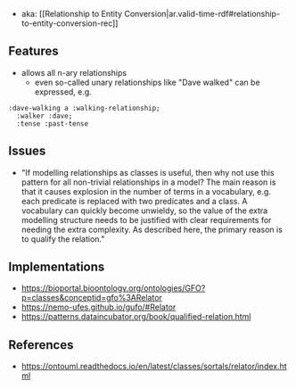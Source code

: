 
- aka: [[Relationship to Entity Conversion|ar.valid-time-rdf#relationship-to-entity-conversion-rec]]

## Features

- allows all n-ary relationships
  - even so-called unary relationships like "Dave walked" can be expressed, e.g.
```turtle
:dave-walking a :walking-relationship;
  :walker :dave;
  :tense :past-tense

```

## Issues

- "If modelling relationships as classes is useful, then why not use this pattern for all non-trivial relationships in a model? The main reason is that it causes explosion in the number of terms in a vocabulary, e.g. each predicate is replaced with two predicates and a class. A vocabulary can quickly become unwieldy, so the value of the extra modelling structure needs to be justified with clear requirements for needing the extra complexity. As described here, the primary reason is to qualify the relation." 

## Implementations

- https://bioportal.bioontology.org/ontologies/GFO?p=classes&conceptid=gfo%3ARelator
- https://nemo-ufes.github.io/gufo/#Relator
- https://patterns.dataincubator.org/book/qualified-relation.html

## References

- https://ontouml.readthedocs.io/en/latest/classes/sortals/relator/index.html